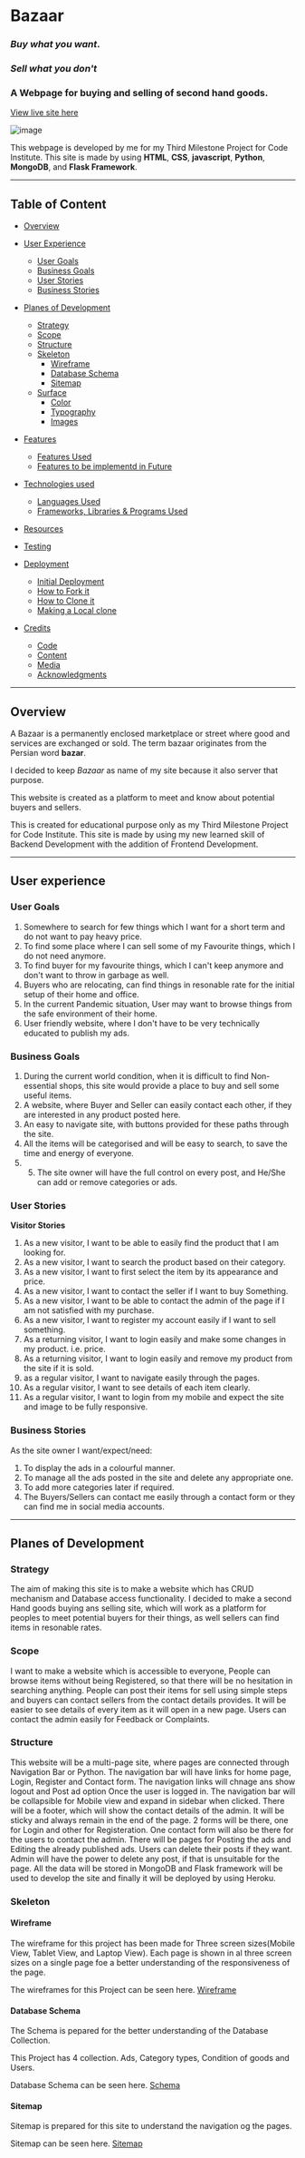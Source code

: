 # Bazaar
  ### *Buy what you want*.
  ### *Sell what you don't*
### A Webpage for buying and selling of second hand goods.

[View live site here]()

![image](responsive)

This webpage is developed by me for my Third Milestone Project for Code Institute.
This site is made by using **HTML**, **CSS**, **javascript**, **Python**, **MongoDB**, and **Flask Framework**.
***

## **Table of Content**

* [Overview](#overview)

* [User Experience](#user-experience)
    
    * [User Goals](#user-goals)
    * [Business Goals](#business-goals)
    * [User Stories](#user-stories)
    * [Business Stories](#business-stories)

* [Planes of Development](#planes-of-development)
    * [Strategy](#strategy)
    * [Scope](#scope)
    * [Structure](#structure)
    * [Skeleton](#skeleton)
        * [Wireframe](#wireframe)
        * [Database Schema](#database-schema)
        * [Sitemap](#sitemap)
    * [Surface](#surface)
        * [Color](#color)
        * [Typography](#typography)
        * [Images](#images)

* [Features](#features)
    * [Features Used](#features-used)
    * [Features to be implementd in Future](#features-to-be-implemented-in-future)

* [Technologies used](#technologies-used)
    * [Languages Used](#languages-used)
    * [Frameworks, Libraries & Programs Used](#frameworks-libraries-and-programs-used)

* [Resources](#resources)

* [Testing](#testing)

* [Deployment](#deployment)
    * [Initial Deployment](#initial-deployment)
    * [How to Fork it](#how-to-fork-it)
    * [How to Clone it](#how-to-clone-it)
    * [Making a Local clone](#making-a-local-clone)

* [Credits](#credits)
    * [Code](#code)
    * [Content](#content)
    * [Media](#media)
    * [Acknowledgments](#acknowledgments)
***

## **Overview**

A Bazaar is a permanently enclosed marketplace or street where good and services are exchanged or sold. The term bazaar originates from the Persian word **bazar**.

I decided to keep *Bazaar* as name of my site because it also server that purpose.

This website is created as a platform to meet and know about potential buyers and sellers.

This is created for educational purpose only as my Third Milestone Project for Code Institute.
This site is made by using my new learned skill of Backend Development with the addition of Frontend Development.
***

## **User experience**

### **User Goals**

1. Somewhere to search for few things which I want for a short term and do not want to pay heavy price.
2. To find some place where I can sell some of my Favourite things, which I do not need anymore.
3. To find buyer for my favourite things, which I can't keep anymore and don't want to throw in garbage as well.
4. Buyers who are relocating, can find things in resonable rate for the initial setup of their home and office.
5. In the current Pandemic situation, User may want to browse things from the safe environment of their home.
6. User friendly website, where I don't have to be very technically educated to publish my ads.

### **Business Goals**

1. During the current world condition, when it is difficult to find Non-essential shops, this site would provide a place to buy and sell some useful items.
2. A website, where Buyer and Seller can easily contact each other, if they are interested in any product posted here.
3. An easy to navigate site, with buttons provided for these paths through the site.
4. All the items will be categorised and will be easy to search, to save the time and energy of everyone.
5. 5. The site owner will have the full control on every post, and He/She can add or remove categories or ads.


### **User Stories**
 **Visitor Stories**
1. As a new visitor, I want to be able to easily find the product that I am looking for.
2. As a new visitor, I want to search the product based on their category.
3. As a new visitor, I want to first select the item by its appearance and price.
4. As a new visitor, I want to contact the seller if I want to buy Something.
5. As a new visitor, I want to be able to contact the admin of the page if I am not satisfied with my purchase.
6. As a new visitor, I want to register my account easily if I want to sell something.
7. As a returning visitor, I want to login easily and make some changes in my product. i.e. price.
8. As a returning visitor, I want to login easily and remove my product from the site if it is sold.
9. as a regular visitor, I want to navigate easily through the pages.
10. As a regular visitor, I want to see details of each item clearly.
11. As a regular visitor, I want to login from my mobile and expect the site and image to be fully responsive.

### **Business Stories**

  As the site owner I want/expect/need:
  1. To display the ads in a colourful manner.
  2. To manage all the ads posted in the site and delete any appropriate one.
  3. To add more categories later if required.
  4. The Buyers/Sellers can contact me easily through a contact form or they can find me in social media accounts.
  ***

## **Planes of Development**
### **Strategy**

The aim of making this site is to make a website which has CRUD mechanism and Database access functionality.
I decided to make a second Hand goods buying ans selling site, which will work as a platform for peoples to meet potential buyers for their things, 
as well sellers can find items in resonable rates.

### **Scope**

I want to make a website which is accessible to everyone, People can browse items without being Registered, so that there will be no hesitation in searching anything.
People can post their items for sell using simple steps and buyers can contact sellers from the contact details provides.
It will be easier to see details of every item as it will open in a new page. 
Users can contact the admin easily for Feedback or Complaints.

### **Structure**

This website will be a multi-page site, where pages are connected through Navigation Bar or Python. 
The navigation bar will have links for home page, Login, Register and Contact form. The navigation links will chnage ans show logout and Post ad option Once the user is logged in.
The navigation bar will be collapsible for Mobile view and expand in sidebar when clicked.
There will be a footer, which will show the contact details of the admin. It will be sticky and always remain in the end of the page.
2 forms will be there, one for Login and other for Registeration. 
One contact form will also be there for the users to contact the admin.
There will be pages for Posting the ads and Editing the already published ads.
Users can delete their posts if they want.
Admin will have the power to delete any post, if that is unsuitable for the page.
All the data will be stored in MongoDB and Flask framework will be used to develop the site and finally it will be deployed by using Heroku.


### **Skeleton**
#### **Wireframe**
The wireframe for this project has been made for Three screen sizes(Mobile View, Tablet View, and Laptop View). Each page is shown in al three 
screen sizes on a single page foe a better understanding of the responsiveness of the page.

The wireframes for this Project can be seen here.
[Wireframe](static/images/wireframe.pdf)

#### **Database Schema**
The Schema is pepared for the better understanding of the Database Collection.

This Project has 4 collection. Ads, Category types, Condition of goods and Users.

Database Schema can be seen here. [Schema](static/images/schema.pdf)

#### **Sitemap**
Sitemap is prepared for this site to understand the navigation og the pages.

Sitemap can be seen here. [Sitemap](static/images/sitemap.pdf)










